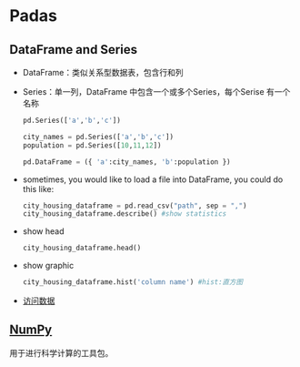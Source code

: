 # Padas

## DataFrame and Series

- DataFrame：类似关系型数据表，包含行和列

- Series：单一列，DataFrame 中包含一个或多个Series，每个Serise 有一个名称

  ```python
  pd.Series(['a','b','c'])
  ```

  ```python
  city_names = pd.Series(['a','b','c'])
  population = pd.Series([10,11,12])
  
  pd.DataFrame = ({ 'a':city_names, 'b':population })
  ```

- sometimes, you would like to load a file into DataFrame, you could do this like:

  ```python
  city_housing_dataframe = pd.read_csv("path", sep = ",")
  city_housing_dataframe.describe() #show statistics
  ```

- show head

  ```python
  city_housing_dataframe.head()
  ```

- show graphic

  ```python
  city_housing_dataframe.hist('column name') #hist:直方图
  ```

- [访问数据](https://pandas.pydata.org/pandas-docs/stable/user_guide/indexing.html)

## [NumPy](https://numpy.org/devdocs/)

用于进行科学计算的工具包。

